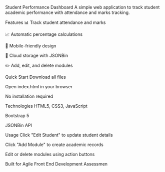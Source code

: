 Student Performance Dashboard
A simple web application to track student academic performance with attendance and marks tracking.

Features
📊 Track student attendance and marks

📈 Automatic percentage calculations

📱 Mobile-friendly design

💾 Cloud storage with JSONBin

✏️ Add, edit, and delete modules

Quick Start
Download all files

Open index.html in your browser

No installation required

Technologies
HTML5, CSS3, JavaScript

Bootstrap 5

JSONBin API

Usage
Click "Edit Student" to update student details

Click "Add Module" to create academic records

Edit or delete modules using action buttons

Built for Agile Front End Development Assessmen